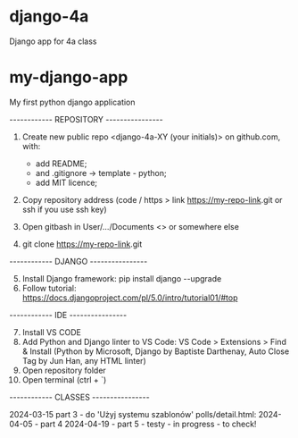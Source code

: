 # django-4a
Django app for 4a class


# my-django-app
My first python django application

------------ REPOSITORY ----------------

1. Create new public repo <django-4a-XY (your initials)> on github.com, with:
   - add README;
   - and .gitignore  -> template - python;
   - add MIT licence;

2. Copy repository address (code / https > link   <https://my-repo-link>.git or ssh if you use ssh key)
3. Open gitbash in User/.../Documents <> or somewhere else
4. git clone <https://my-repo-link>.git


------------ DJANGO ----------------

5. Install Django framework: pip install django --upgrade
6. Follow tutorial:
   https://docs.djangoproject.com/pl/5.0/intro/tutorial01/#top

------------ IDE ----------------

7. Install VS CODE
8. Add Python and Django linter to VS Code:
   VS Code > Extensions > Find & Install (Python by Microsoft, Django by Baptiste Darthenay, Auto Close Tag by Jun Han, any HTML linter)
9. Open repository folder
10. Open terminal (ctrl + `)

------------ CLASSES ----------------

2024-03-15
part 3 - do 'Użyj systemu szablonów' polls/detail.html:
2024-04-05 - part 4
2024-04-19 - part 5 - testy - in progress - to check!